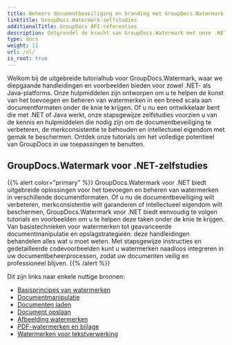 ```yaml
---
title: Beheers documentbeveiliging en branding met GroupDocs.Watermark
linktitle: GroupDocs.Watermark-zelfstudies
additionalTitle: GroupDocs API-referenties
description: Ontgrendel de kracht van GroupDocs.Watermark met onze .NET- en Java-tutorials. Beheers watermerktechnieken voor documentbeveiliging en branding.
type: docs
weight: 11
url: /nl/
is_root: true
---
```


Welkom bij de uitgebreide tutorialhub voor GroupDocs.Watermark, waar we diepgaande handleidingen en voorbeelden bieden voor zowel .NET- als Java-platforms. Onze hulpmiddelen zijn ontworpen om u te helpen de kunst van het toevoegen en beheren van watermerken in een breed scala aan documentformaten onder de knie te krijgen. Of u nu een ontwikkelaar bent die met .NET of Java werkt, onze stapsgewijze zelfstudies voorzien u van de kennis en hulpmiddelen die nodig zijn om de documentbeveiliging te verbeteren, de merkconsistentie te behouden en intellectueel eigendom met gemak te beschermen. Ontdek onze tutorials om het volledige potentieel van GroupDocs in uw toepassingen te benutten.


## GroupDocs.Watermark voor .NET-zelfstudies
{{% alert color="primary" %}}
GroupDocs.Watermark voor .NET biedt uitgebreide oplossingen voor het toevoegen en beheren van watermerken in verschillende documentformaten. Of u nu de documentbeveiliging wilt verbeteren, merkconsistentie wilt garanderen of intellectueel eigendom wilt beschermen, GroupDocs.Watermark voor .NET biedt eenvoudig te volgen tutorials en voorbeelden om u te helpen deze taken onder de knie te krijgen. Van basistechnieken voor watermerken tot geavanceerde documentmanipulatie en opslagstrategieën: deze handleidingen behandelen alles wat u moet weten. Met stapsgewijze instructies en gedetailleerde codevoorbeelden kunt u watermerken naadloos integreren in uw documentbeheerprocessen, zodat uw documenten veilig en professioneel blijven.
{{% /alert %}}

Dit zijn links naar enkele nuttige bronnen:
 
- [Basisprincipes van watermerken](./net/watermarking-basics/)
- [Documentmanipulatie](./net/document-manipulation/)
- [Documenten laden](./net/document-loadings/)
- [Document opslaan](./net/document-savings/)
- [Afbeelding watermerken](./net/image-watermarkings/)
- [PDF-watermerken en bijlage](./net/pdf-watermarking-attachments/)
- [Watermerken voor tekstverwerking](./net/word-processing-watermarkings/)
